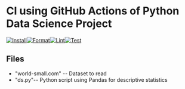 # CI using GitHub Actions of Python Data Science Project
[![Install](https://github.com/minlingz/CIDS/actions/workflows/install.yml/badge.svg)](https://github.com/minlingz/CIDS/actions/workflows/install.yml)[![Format](https://github.com/minlingz/CIDS/actions/workflows/format.yml/badge.svg)](https://github.com/minlingz/CIDS/actions/workflows/format.yml)[![Lint](https://github.com/minlingz/CIDS/actions/workflows/lint.yml/badge.svg)](https://github.com/minlingz/CIDS/actions/workflows/lint.yml)[![Test](https://github.com/minlingz/CIDS/actions/workflows/test.yml/badge.svg)](https://github.com/minlingz/CIDS/actions/workflows/test.yml)

## Files

* "world-small.com" -- Dataset to read
* "ds.py"-- Python script using Pandas for descriptive statistics
